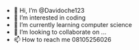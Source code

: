- 👋 Hi, I’m @Davidoche123
- 👀 I’m interested in coding
- 🌱 I’m currently learning computer science
- 💞️ I’m looking to collaborate on ...
- 📫 How to reach me 08105256026

<!---
Davidoche123/Davidoche123 is a ✨ special ✨ repository because its `README.md` (this file) appears on your GitHub profile.
You can click the Preview link to take a look at your changes.
--->
